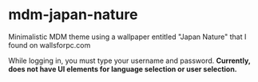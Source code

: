 # mdm-japan-nature
Minimalistic MDM theme using a wallpaper entitled "Japan Nature" that I found on wallsforpc.com

While logging in, you must type your username and password. **Currently, does not have UI elements for language selection or user selection.** 